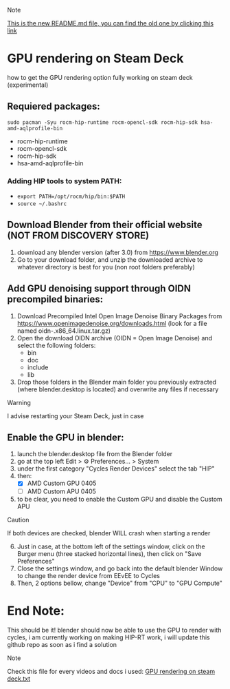 > [!NOTE]
> [This is the new README.md file, you can find the old one by clicking this link](OLD-README.md)

# GPU rendering on Steam Deck
how to get the GPU rendering option fully working on steam deck (experimental)


## Requiered packages:
`sudo pacman -Syu rocm-hip-runtime rocm-opencl-sdk rocm-hip-sdk hsa-amd-aqlprofile-bin`
* rocm-hip-runtime
* rocm-opencl-sdk
* rocm-hip-sdk
* hsa-amd-aqlprofile-bin

### Adding HIP tools to system PATH:
* `export PATH=/opt/rocm/hip/bin:$PATH`
* `source ~/.bashrc`

## Download Blender from their official website (NOT FROM DISCOVERY STORE)
1. download any blender version (after 3.0) from https://www.blender.org
2. Go to your download folder, and unzip the downloaded archive to whatever directory is best for you (non root folders preferably)

## Add GPU denoising support through OIDN precompiled binaries:
1. Download Precompiled Intel Open Image Denoise Binary Packages from https://www.openimagedenoise.org/downloads.html (look for a file named oidn-<version>.x86_64.linux.tar.gz)
2. Open the download OIDN archive (OIDN = Open Image Denoise) and select the following folders:
   * bin
   * doc
   * include
   * lib
3. Drop those folders in the Blender main folder you previously extracted (where blender.desktop is located) and overwrite any files if necessary

> [!WARNING]
> I advise restarting your Steam Deck, just in case


## Enable the GPU in blender:
1. launch the blender.desktop file from the Blender folder
2. go at the top left Edit > :gear: Preferences... > System
3. under the first category "Cycles Render Devices" select the tab "HIP"
4. then:
   - [x] AMD Custom GPU 0405
   - [ ] AMD Custom APU 0405
5. to be clear, you need to enable the Custom GPU and disable the Custom APU
> [!CAUTION]
> If both devices are checked, blender WILL crash when starting a render
6. Just in case, at the bottom left of the settings window, click on the Burger menu (three stacked horizontal lines), then click on "Save Preferences"
7. Close the settings window, and go back into the default blender Window to change the render device from EEvEE to Cycles
8. Then, 2 options bellow, change "Device" from "CPU" to "GPU Compute"

# End Note:
This should be it! blender should now be able to use the GPU to render with cycles, i am currently working on making HIP-RT work, i will update this github repo as soon as i find a solution
> [!NOTE]
> Check this file for every videos and docs i used:
[GPU rendering on steam deck.txt](useless%20unformated%20files/GPU%20rendering%20on%20steam%20deck.txt)

